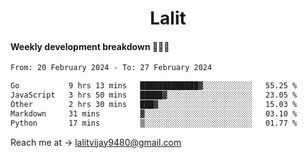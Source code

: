 <h1 align="center">Lalit</h1>

#### Weekly development breakdown 👨🏻‍💻
<!--START_SECTION:waka-->

```txt
From: 20 February 2024 - To: 27 February 2024

Go           9 hrs 13 mins   █████████████▓░░░░░░░░░░░   55.25 %
JavaScript   3 hrs 50 mins   █████▓░░░░░░░░░░░░░░░░░░░   23.05 %
Other        2 hrs 30 mins   ███▓░░░░░░░░░░░░░░░░░░░░░   15.03 %
Markdown     31 mins         ▓░░░░░░░░░░░░░░░░░░░░░░░░   03.10 %
Python       17 mins         ▒░░░░░░░░░░░░░░░░░░░░░░░░   01.77 %
```

<!--END_SECTION:waka-->

Reach me at → lalitvijay9480@gmail.com
